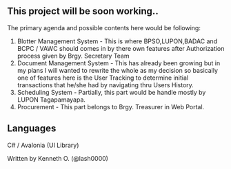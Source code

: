 ## This project will be soon working..

The primary agenda and possible contents here would be following:
1. Blotter Management System - This is where BPSO,LUPON,BADAC and BCPC / VAWC should comes in by there own features after Authorization process given by Brgy. Secretary Team 
2. Document Management System - This has already been growing but in my plans I will wanted to rewrite the whole as my decision so basically one of features here is the User Tracking to determine initial transactions that he/she had by navigating thru Users History.
3. Scheduling System - Partially, this part would be handle mostly by LUPON Tagapamayapa.
4. Procurement - This part belongs to Brgy. Treasurer in Web Portal.

## Languages

C# / Avalonia (UI Library)

Written by Kenneth O. (@lash0000)

